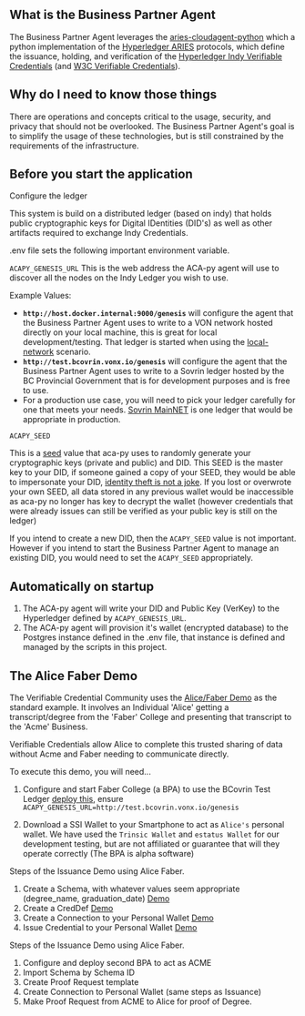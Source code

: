 ## What is the Business Partner Agent

The Business Partner Agent leverages the [aries-cloudagent-python](https://github.com/hyperledger/aries-cloudagent-python) which a python implementation of the [Hyperledger ARIES](https://www.hyperledger.org/use/aries) protocols, which define the issuance, holding, and verification of the [Hyperledger Indy Verifiable Credentials](https://www.hyperledger.org/use/hyperledger-indy) (and [W3C Verifiable Credentials](https://www.w3.org/TR/vc-data-model/)). 

## Why do I need to know those things
There are operations and concepts critical to the usage, security, and privacy that should not be overlooked. The Business Partner Agent's goal is to simplify the usage of these technologies, but is still constrained by the requirements of the infrastructure. 

## Before you start the application

Configure the ledger

This system is build on a distributed ledger (based on indy) that holds public cryptographic keys for Digital IDentities (DID's) as well as other artifacts required to exchange Indy Credentials. 

.env file sets the following important environment variable. 

`ACAPY_GENESIS_URL`
This is the web address the ACA-py agent will use to discover all the nodes on the Indy Ledger you wish to use.

Example Values: 
- **`http://host.docker.internal:9000/genesis`** will configure the agent that the Business Partner Agent uses to write to a VON network hosted directly on your local machine, this is great for local development/testing. That ledger is started when using the [local-network](../scripts/scenarios/local-network) scenario.
- **`http://test.bcovrin.vonx.io/genesis`** will configure the agent that the Business Partner Agent uses to write to a Sovrin ledger hosted by the BC Provincial Government that is for development purposes and is free to use.
- For a production use case, you will need to pick your ledger carefully for one that meets your needs. [Sovrin MainNET](https://sovrin.org/transaction-endorsers/) is one ledger that would be appropriate in production. 


`ACAPY_SEED`

This is a [seed](https://en.wikipedia.org/wiki/Random_seed) value that aca-py uses to randomly generate your cryptographic keys (private and public) and DID. This SEED is the master key to your DID, if someone gained a copy of your SEED, they would be able to impersonate your DID, [identity theft is not a joke](https://youtu.be/WaaANll8h18?t=61). If you lost or overwrote your own SEED, all data stored in any previous wallet would be inaccessible as aca-py no longer has key to decrypt the wallet (however credentials that were already issues can still be verified as your public key is still on the ledger)

If you intend to create a new DID, then the `ACAPY_SEED` value is not important. However if you intend to start the Business Partner Agent to manage an existing DID, you would need to set the `ACAPY_SEED` appropriately. 

## Automatically on startup

1) The ACA-py agent will write your DID and Public Key (VerKey) to the Hyperledger defined by `ACAPY_GENESIS_URL`.
2) The ACA-py agent will provision it's wallet (encrypted database) to the Postgres instance defined in the .env file, that instance is defined and managed by the scripts in this project. 


## The Alice Faber Demo

The Verifiable Credential Community uses the [Alice/Faber Demo](https://kctheservant.medium.com/demonstration-of-hyperledger-aries-cloud-agent-6e476a5426b0) as the standard example. It involves an Individual 'Alice' getting a transcript/degree from the 'Faber' College and presenting that transcript to the 'Acme' Business. 

Verifiable Credentials allow Alice to complete this trusted sharing of data without Acme and Faber needing to communicate directly. 

To execute this demo, you will need...

1) Configure and start Faber College (a BPA) to use the BCovrin Test Ledger [deploy this](../scripts/docker-compose.yaml), ensure `ACAPY_GENESIS_URL=http://test.bcovrin.vonx.io/genesis`

2) Download a SSI Wallet to your Smartphone to act as `Alice's` personal wallet. We have used the `Trinsic Wallet` and `estatus Wallet` for our development testing, but are not affiliated or guarantee that will they operate correctly (The BPA is alpha software)

Steps of the Issuance Demo using Alice Faber.

1) Create a Schema, with whatever values seem appropriate (degree_name, graduation_date) [Demo](https://www.youtube.com/watch?v=wi6Q6WVYHbM&t=1859s)
2) Create a CredDef [Demo](https://www.youtube.com/watch?v=wi6Q6WVYHbM&t=1950s)
3) Create a Connection to your Personal Wallet [Demo](https://youtu.be/wi6Q6WVYHbM?t=1200)
4) Issue Credential to your Personal Wallet [Demo](https://youtu.be/wi6Q6WVYHbM?t=1249)


Steps of the Issuance Demo using Alice Faber.

1) Configure and deploy second BPA to act as ACME
2) Import Schema by Schema ID
3) Create Proof Request template
4) Create Connection to Personal Wallet (same steps as Issuance)
5) Make Proof Request from ACME to Alice for proof of Degree. 



